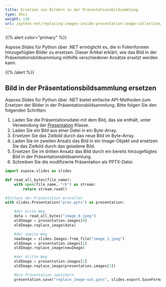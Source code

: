 ```yaml
---
title: Ersetzen von Bildern in der Präsentationsbildsammlung
type: docs
weight: 110
url: /python-net/replacing-images-inside-presentation-image-collection/
---
```


{{% alert color="primary" %}} 

Aspose.Slides für Python über .NET ermöglicht es, die in Folienformen hinzugefügten Bilder zu ersetzen. Dieser Artikel erklärt, wie das Bild in der Präsentationsbildsammlung mithilfe verschiedener Ansätze ersetzt werden kann.

{{% /alert %}} 
## **Bild in der Präsentationsbildsammlung ersetzen**
Aspose.Slides für Python über .NET bietet einfache API-Methoden zum Ersetzen der Bilder in der Präsentationsbildsammlung. Bitte folgen Sie den folgenden Schritten:

1. Laden Sie die Präsentationsdatei mit dem Bild, das sie enthält, unter Verwendung der [Presentation](https://reference.aspose.com/slides/python-net/aspose.slides/presentation/) Klasse.
1. Laden Sie ein Bild aus einer Datei in ein Byte-Array.
1. Ersetzen Sie das Zielbild durch das neue Bild im Byte-Array.
1. Laden Sie im zweiten Ansatz das Bild in ein Image-Objekt und ersetzen Sie das Zielbild durch das geladene Bild.
1. Ersetzen Sie im dritten Ansatz das Bild durch ein bereits hinzugefügtes Bild in der Präsentationsbildsammlung.
1. Schreiben Sie die modifizierte Präsentation als PPTX-Datei.

```py
import aspose.slides as slides

def read_all_bytes(file_name):
    with open(file_name, "rb") as stream:
        return stream.read()

#Instanz der Präsentation erstellen
with slides.Presentation("pres.pptx") as presentation:

    #der erste Weg
    data = read_all_bytes("image_0.jpeg")
    oldImage = presentation.images[0]
    oldImage.replace_image(data)

    #der zweite Weg
    newImage = slides.Images.from_file("image_1.jpeg")
    oldImage = presentation.images[1]
    oldImage.replace_image(newImage)

    #der dritte Weg
    oldImage = presentation.images[2]
    oldImage.replace_image(presentation.images[3])

    #Die Präsentation speichern
    presentation.save("replace_image-out.pptx", slides.export.SaveFormat.PPTX)
```